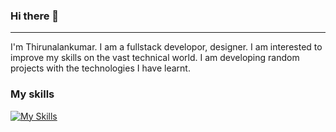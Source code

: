 ### Hi there 👋
---
I'm Thirunalankumar. I am a fullstack developor, designer. I am interested to improve my skills on the vast technical world. I am developing random projects with the technologies I have learnt.

### My skills
[![My Skills](https://skillicons.dev/icons?i=java,spring,react,tailwind,mongodb,js,html,css,c,python)](https://skillicons.dev)



<!--
**Nalankumar/Nalankumar** is a ✨ _special_ ✨ repository because its `README.md` (this file) appears on your GitHub profile.

Here are some ideas to get you started:

- 🔭 I’m currently working on ...
- 🌱 I’m currently learning ...
- 👯 I’m looking to collaborate on ...
- 🤔 I’m looking for help with ...
- 💬 Ask me about ...
- 📫 How to reach me: ...
- 😄 Pronouns: ...
- ⚡ Fun fact: ...
-->
